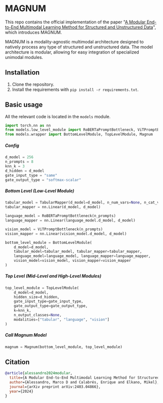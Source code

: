 # MAGNUM

This repo contains the official implementation of the paper 
"[A Modular End-to-End Multimodal Learning Method for Structured and Unstructured Data](https://arxiv.org/abs/2403.04866)", 
which introduces MAGNUM.

MAGNUM is a modality-agnostic multimodal architecture designed to natively process any type of structured and unstructured data. 
The model architecture is modular, allowing for easy integration of specialized unimodal modules.

## Installation

1. Clone the repository.
2. Install the requirements with ```pip install -r requirements.txt```.

## Basic usage

All the relevant code is located in the `models` module.

```python
import torch.nn as nn
from models.low_level_module import RoBERTaPromptBottleneck, ViTPromptBottleneck, TabularMapper
from models.wrapper import BottomLevelModule, TopLevelModule, Magnum
```

##### Config
```python
d_model = 256
n_prompts = 8
knn_k = 3
d_hidden = d_model
gate_input_type = "same"
gate_output_type = "softmax-scalar"
```

##### Bottom Level (Low-Level Module)
```python
tabular_model = TabularMapper(d_model=d_model, n_num_vars=None, n_cat_vars=None, num_cat_vars_classes=None)
tabular_mapper = nn.Linear(d_model, d_model)

language_model = RoBERTaPromptBottleneck(n_prompts)
language_mapper = nn.Linear(language_model.d_model, d_model)

vision_model = ViTPromptBottleneck(n_prompts)
vision_mapper = nn.Linear(vision_model.d_model, d_model)

bottom_level_module = BottomLevelModule(
    d_model=d_model,
    tabular_model=tabular_model, tabular_mapper=tabular_mapper,
    language_model=language_model, language_mapper=language_mapper,
    vision_model=vision_model, vision_mapper=vision_mapper
)
```

##### Top Level (Mid-Level and High-Level Modules)
```python
top_level_module = TopLevelModule(
    d_model=d_model,
    hidden_size=d_hidden,
    gate_input_type=gate_input_type,
    gate_output_type=gate_output_type,
    k=knn_k,
    n_output_classes=None,
    modalities=["tabular", "language", "vision"]
)
```

##### Call Magnum Model
```python
magnum = Magnum(bottom_level_module, top_level_module)
```

## Citation

```bibtex
@article{alessandro2024modular,
  title={A Modular End-to-End Multimodal Learning Method for Structured and Unstructured Data},
  author={Alessandro, Marco D and Calabrés, Enrique and Elkano, Mikel},
  journal={arXiv preprint arXiv:2403.04866},
  year={2024}
}
```